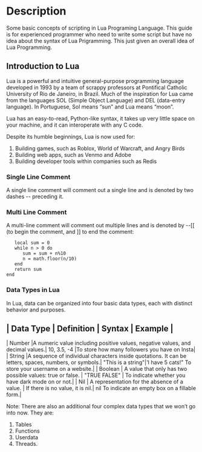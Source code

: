 # Description
Some basic concepts of scripting in Lua Programing Language.
This guide is for experienced programmer who need to write some script but have no idea about the syntax of Lua Prigramming.
This just given an overall idea of Lua Programming.


## Introduction to Lua
Lua is a powerful and intuitive general-purpose programming language developed in 1993 by a team of scrappy professors at Pontifical Catholic University of Rio de Janeiro, in Brazil. Much of the inspiration for Lua came from the languages SOL (Simple Object Language) and DEL (data-entry language). In Portuguese, Sol means “sun” and Lua means “moon”.

Lua has an easy-to-read, Python-like syntax, it takes up very little space on your machine, and it can interoperate with any C code.

Despite its humble beginnings, Lua is now used for:
1. Building games, such as Roblox, World of Warcraft, and Angry Birds
2. Building web apps, such as Venmo and Adobe
3. Building developer tools within companies such as Redis

### Single Line Comment
A single line comment will comment out a single line and is denoted by two dashes -- preceding it.

### Multi Line Comment
A multi-line comment will comment out multiple lines and is denoted by --[[ (to begin the comment, and ]] to end the comment:
  ``` function sumdigits(n) 
     local sum = 0
     while n > 0 do
        sum = sum + n%10
        n = math.floor(n/10)
     end
     return sum
  end
```
### Data Types in Lua
In Lua, data can be organized into four basic data types, each with distinct behavior and purposes.

| Data Type	    | Definition    |	Syntax    |  Example  |
---------------------------------------------------------
| Number	  |A numeric value including positive values, negative values, and decimal values.|	10, 3.5, -4	|To store how many followers you have on Insta|
| String	  |A sequence of individual characters inside quotations. It can be letters, spaces, numbers, or symbols.|	"This is a string"|'I have 5 cats!"	To store your username on a website.|
| Boolean	  | A value that only has two possible values: true or false.	| "TRUE FALSE"  |	To indicate whether you have dark mode on or not.|
| Nil	      | A representation for the absence of a value. |  If there is no value, it is nil.|	nil	To indicate an empty box on a fillable form.|

Note: There are also an additional four complex data types that we won’t go into now. They are: 
1.  Tables
2.  Functions
3.  Userdata
4.  Threads.

